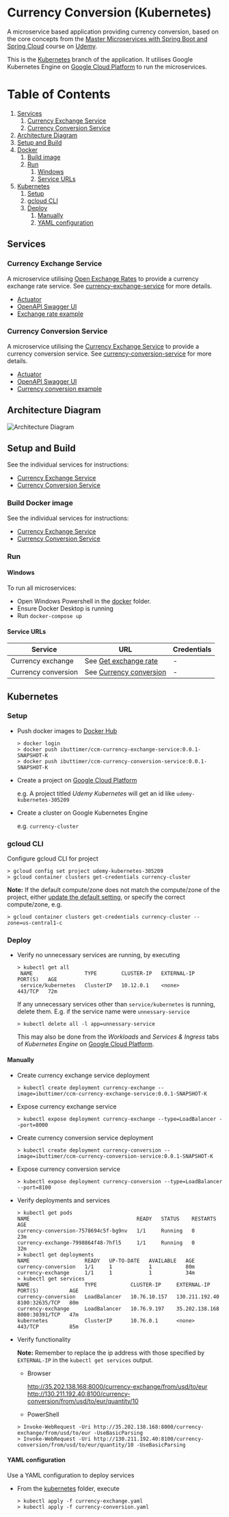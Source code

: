 # Currency Conversion (Kubernetes)

A microservice based application providing currency conversion, 
based on the core concepts from the [Master Microservices with Spring Boot and Spring Cloud](https://www.udemy.com/course/microservices-with-spring-boot-and-spring-cloud/)
course on [Udemy](https://www.udemy.com/).

This is the [Kubernetes](https://kubernetes.io/) branch of the application. It utilises Google Kubernetes Engine on [Google Cloud Platform](https://cloud.google.com/)
to run the microservices.

# Table of Contents
1. [Services](#services)
    1. [Currency Exchange Service](#currency-exchange-service)
    1. [Currency Conversion Service](#currency-conversion-service)
1. [Architecture Diagram](#architecture-diagram)
1. [Setup and Build](#setup-and-build)
1. [Docker](#docker)
    1. [Build image](#build-image)
    1. [Run](#run)
        1. [Windows](#windows)
        1. [Service URLs](#service-urls)
1. [Kubernetes](#kubernetes)
    1. [Setup](#setup)
    1. [gcloud CLI](#gcloud-cli)
     1. [Deploy](#deploy)
        1. [Manually](#manually)
        1. [YAML configuration](#yaml-configuration)


## Services
### Currency Exchange Service
A microservice utilising [Open Exchange Rates](https://openexchangerates.org/) to provide a currency exchange rate service.
See [currency-exchange-service](currency-exchange-service/README.MD) for more details.

- [Actuator](http://localhost:8000/actuator)
- [OpenAPI Swagger UI](http://localhost:8000/swagger-ui.html)
- [Exchange rate example](currency-exchange-service/README.MD#get-exchange-rate)

### Currency Conversion Service
A microservice utilising the [Currency Exchange Service](#currency-exchange-service) to provide a currency conversion service.
See [currency-conversion-service](currency-conversion-service/README.MD) for more details.

- [Actuator](http://localhost:8100/actuator)
- [OpenAPI Swagger UI](http://localhost:8100/swagger-ui.html)
- [Currency conversion example](currency-conversion-service/README.MD#currency-conversion)

## Architecture Diagram
![Architecture Diagram](misc/microservices.jpg)

## Setup and Build
See the individual services for instructions:
- [Currency Exchange Service](currency-exchange-service/README.MD#instructions)
- [Currency Conversion Service](currency-conversion-service/README.MD#instructions)

### Build Docker image
See the individual services for instructions:
- [Currency Exchange Service](currency-exchange-service/README.MD#docker)
- [Currency Conversion Service](currency-conversion-service/README.MD#docker)

### Run
#### Windows
To run all microservices: 
- Open Windows Powershell in the [docker](docker) folder.
- Ensure Docker Desktop is running
- Run `docker-compose up`

#### Service URLs

| Service | URL | Credentials |
|---------|-----|------------|
| Currency exchange | See [Get exchange rate](currency-exchange-service/README.MD#get-exchange-rate) | - |
| Currency conversion | See [Currency conversion](currency-conversion-service/README.MD#currency-conversion) | - |

## Kubernetes
### Setup
- Push docker images to [Docker Hub](https://hub.docker.com/)
  ```shell
  > docker login
  > docker push ibuttimer/ccm-currency-exchange-service:0.0.1-SNAPSHOT-K
  > docker push ibuttimer/ccm-currency-conversion-service:0.0.1-SNAPSHOT-K
  ```
- Create a project on [Google Cloud Platform](https://cloud.google.com/)

  e.g. A project titled *Udemy Kubernetes* will get an id like `udemy-kubernetes-305209`

- Create a cluster on Google Kubernetes Engine

  e.g. `currency-cluster`

### gcloud CLI
Configure gcloud CLI for project
   ```shell
   > gcloud config set project udemy-kubernetes-305209
   > gcloud container clusters get-credentials currency-cluster
   ```
  **Note:** If the default compute/zone does not match the compute/zone of the project, either [update the
  default setting](https://cloud.google.com/compute/docs/gcloud-compute#set_default_zone_and_region_in_your_local_client),
  or specify the correct compute/zone, e.g.
   ```shell
   > gcloud container clusters get-credentials currency-cluster --zone=us-central1-c
   ```

### Deploy
- Verify no unnecessary services are running, by executing
   ```shell
   > kubectl get all
    NAME                 TYPE        CLUSTER-IP   EXTERNAL-IP   PORT(S)   AGE
    service/kubernetes   ClusterIP   10.12.0.1    <none>        443/TCP   72m
   ```
    If any unnecessary services other than `service/kubernetes` is running, delete them.
    E.g. if the service name were `unnessary-service`
   ```shell
   > kubectl delete all -l app=unnessary-service
   ```
    This may also be done from the *Workloads* and *Services & Ingress* tabs of *Kubernetes Engine*
    on [Google Cloud Platform](https://cloud.google.com/).
#### Manually
- Create currency exchange service deployment
   ```shell
   > kubectl create deployment currency-exchange --image=ibuttimer/ccm-currency-exchange-service:0.0.1-SNAPSHOT-K
   ```
- Expose currency exchange service
   ```shell
   > kubectl expose deployment currency-exchange --type=LoadBalancer --port=8000
   ```
- Create currency conversion service deployment
   ```shell
   > kubectl create deployment currency-conversion --image=ibuttimer/ccm-currency-conversion-service:0.0.1-SNAPSHOT-K
   ```
- Expose currency conversion service
   ```shell
   > kubectl expose deployment currency-conversion --type=LoadBalancer --port=8100
   ```
- Verify deployments and services
   ```shell
   > kubectl get pods
   NAME                                   READY   STATUS    RESTARTS   AGE
   currency-conversion-7578694c5f-bg9nv   1/1     Running   0          23m
   currency-exchange-7998864f48-7hfl5     1/1     Running   0          32m
   > kubectl get deployments
   NAME                  READY   UP-TO-DATE   AVAILABLE   AGE
   currency-conversion   1/1     1            1           80m
   currency-exchange     1/1     1            1           34m
   > kubectl get services
   NAME                  TYPE           CLUSTER-IP     EXTERNAL-IP      PORT(S)          AGE
   currency-conversion   LoadBalancer   10.76.10.157   130.211.192.40   8100:32635/TCP   80m
   currency-exchange     LoadBalancer   10.76.9.197    35.202.138.168   8000:30391/TCP   47m
   kubernetes            ClusterIP      10.76.0.1      <none>           443/TCP          85m
   ```
- Verify functionality
  
    **Note:** Remember to replace the ip address with those specified by `EXTERNAL-IP` in the `kubectl get services` output. 
    - Browser
      
        http://35.202.138.168:8000/currency-exchange/from/usd/to/eur
        http://130.211.192.40:8100/currency-conversion/from/usd/to/eur/quantity/10
    - PowerShell
   ```shell
   > Invoke-WebRequest -Uri http://35.202.138.168:8000/currency-exchange/from/usd/to/eur -UseBasicParsing
   > Invoke-WebRequest -Uri http://130.211.192.40:8100/currency-conversion/from/usd/to/eur/quantity/10 -UseBasicParsing
   ```

#### YAML configuration
Use a YAML configuration to deploy services
    
- From the [kubernetes](kubernetes) folder, execute
   ```shell
   > kubectl apply -f currency-exchange.yaml
   > kubectl apply -f currency-conversion.yaml
   ```
